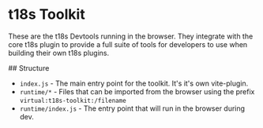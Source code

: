# t18s Toolkit
These are the t18s Devtools running in the browser.
They integrate with the core t18s plugin to provide a full suite of tools for developers to use when building their own t18s plugins.

## Structure
- `index.js` - The main entry point for the toolkit. It's it's own vite-plugin.
- `runtime/*` - Files that can be imported from the browser using the prefix `virtual:t18s-toolkit:/filename`
- `runtime/index.js` - The entry point that will run in the browser during dev.